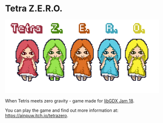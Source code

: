 # Tetra Z.E.R.O.

![Tetra Z.E.R.O.](https://raw.githubusercontent.com/ainpuw/tethyszero/master/assets/preview_cover_art_clear.gif)

When Tetris meets zero gravity - game made for [libGDX Jam 18](https://itch.io/jam/libgdx-jam-18).

You can play the game and find out more information at: https://ainpuw.itch.io/tetrazero.
